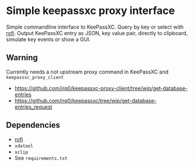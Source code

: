# Simple keepassxc proxy interface

Simple commandline interface to KeePassXC. Query by key or
select with [rofi](https://github.com/davatorium/rofi). Output
KeePassXC entry as JSON, key value pair, directly to clipboard,
simulate key events or show a GUI.

## Warning
Currently needs a not upstream proxy command in KeePassXC and
`keepassxc_proxy_client`

- https://github.com/irq0/keepassxc-proxy-client/tree/wip/get-database-entries
- https://github.com/irq0/keepassxc/tree/wip/get-database-entries_request

## Dependencies
 - [rofi](https://github.com/davatorium/rofi)
 - `xdotool`
 - `xclip`
 - See `requirements.txt`
